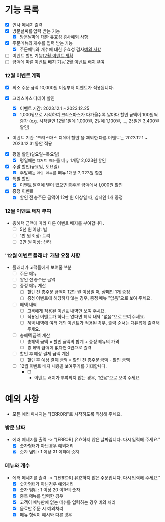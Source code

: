 # 기능 목록

- [x] 인사 메세지 출력
- [x] 방문날짜를 입력 받는 기능
  - [x] 방문날짜에 대한 유효성 검사[예외 사항](#예외-사항)
- [x] 주문메뉴와 개수를 입력 받는 기능
  - [x] 주문메뉴와 개수에 대한 유효성 검사[예외 사항](#예외-사항)
- [ ] 이벤트 할인 기능[12월 이벤트 계획](#12월-이벤트-계획)
- [ ] 금액에 따른 이벤트 배지 기능[12월 이벤트 배지 부여](#12월-이벤트-배지-부여)

### 12월 이벤트 계획

- [x] 최소 주문 금액 10,000원 이상부터 이벤트가 적용됩니다.
- [x] 크리스마스 디데이 할인

  - [x] 이벤트 기간: 2023.12.1 ~ 2023.12.25
  - [x] 1,000원으로 시작하여 크리스마스가 다가올수록 날마다 할인 금액이 100원씩 증가
        (e.g. 시작일인 12월 1일에 1,000원, 2일에 1,100원, ..., 25일엔 3,400원 할인)

- 이벤트 기간: '크리스마스 디데이 할인'을 제외한 다른 이벤트는 2023.12.1 ~ 2023.12.31 동안 적용
- [x] 평일 할인(일요일~목요일)
  - [x] 평일에는 `디저트 메뉴`를 메뉴 1개당 2,023원 할인
- [x] 주말 할인(금요일, 토요일)
  - [x] 주말에는 `메인 메뉴`를 메뉴 1개당 2,023원 할인
- [x] 특별 할인
  - [x] 이벤트 달력에 별이 있으면 총주문 금액에서 1,000원 할인
- [x] 증정 이벤트
  - [x] 할인 전 총주문 금액이 12만 원 이상일 때, 샴페인 1개 증정

### 12월 이벤트 배지 부여

- 총혜택 금액에 따라 다른 이벤트 배지를 부여합니다.
  - [ ] 5천 원 이상: 별
  - [ ] 1만 원 이상: 트리
  - [ ] 2만 원 이상: 산타

### '12월 이벤트 플래너' 개발 요청 사항

- 플래너가 고객들에게 보여줄 부분
  - [ ] 주문 메뉴
  - [ ] 할인 전 총주문 금액
  - [ ] 증정 메뉴 계산
    - [ ] 할인 전 총주문 금액이 12만 원 이상일 때, 샴페인 1개 증정
    - [ ] 증정 이벤트에 해당하지 않는 경우, 증정 메뉴 "없음"으로 보여 주세요.
  - [ ] 혜택 내역
    - [ ] 고객에게 적용된 이벤트 내역만 보여 주세요.
    - [ ] 적용된 이벤트가 하나도 없다면 혜택 내역 "없음"으로 보여 주세요.
    - [ ] 혜택 내역에 여러 개의 이벤트가 적용된 경우, 출력 순서는 자유롭게 출력해주세요.
  - [ ] 총혜택 금액 계산
    - [ ] 총혜택 금액 = 할인 금액의 합계 + 증정 메뉴의 가격
    - [ ] 총 혜택 금액이 없다면 0원으로 출력
  - [ ] 할인 후 예상 결제 금액 계산
    - [ ] 할인 후 예상 결제 금액 = 할인 전 총주문 금액 - 할인 금액
  - [ ] 12월 이벤트 배지 내용을 보여주기를 기대합니다.
    - [ ] - 이벤트 배지가 부여되지 않는 경우, "없음"으로 보여 주세요.

# 예외 사항

- 모든 에러 메시지는 "[ERROR]"로 시작하도록 작성해 주세요.

### 방문 날짜

- 에러 메세지를 출력 -> "[ERROR] 유효하지 않은 날짜입니다. 다시 입력해 주세요."
  - [x] 숫자형태가 아닌경우 예외처리
  - [x] 숫자 범위 : 1 이상 31 이하의 숫자

### 메뉴와 개수

- 에러 메세지를 출력 -> "[ERROR] 유효하지 않은 주문입니다. 다시 입력해 주세요."
  - [x] 숫자형태가 아닌경우 예외처리
  - [x] 숫자 범위 : 1 이상 20 이하의 숫자
  - [x] 중복 메뉴를 입력한 경우
  - [x] 고객이 메뉴판에 없는 메뉴를 입력하는 경우 예외 처리
  - [x] 음료만 주문 시 예외처리
  - [x] 메뉴 형식이 예시와 다른 경우
